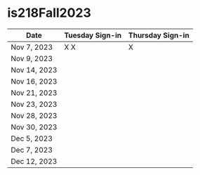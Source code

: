 # is218Fall2023
| Date       | Tuesday Sign-in | Thursday Sign-in |
|------------|-----------------|------------------|
| Nov 7, 2023|    X       X    |        X         |
| Nov 9, 2023|                 |                  |
| Nov 14, 2023|                |                  |
| Nov 16, 2023|                |                  |
| Nov 21, 2023|                |                  |
| Nov 23, 2023|                |                  |
| Nov 28, 2023|                |                  |
| Nov 30, 2023|                |                  |
| Dec 5, 2023 |                |                  |
| Dec 7, 2023 |                |                  |
| Dec 12, 2023|                |                  |

